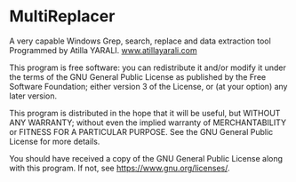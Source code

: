 # MultiReplacer
A very capable Windows Grep, search, replace and data extraction tool
 Programmed by Atilla YARALI.  www.atillayarali.com

  This program is free software: you can redistribute it and/or modify
  it under the terms of the GNU General Public License as published by
  the Free Software Foundation; either version 3 of the License, or
  (at your option) any later version.
 
  This program is distributed in the hope that it will be useful,
  but WITHOUT ANY WARRANTY; without even the implied warranty of
  MERCHANTABILITY or FITNESS FOR A PARTICULAR PURPOSE.  See the
  GNU General Public License for more details.
 
  You should have received a copy of the GNU General Public License
  along with this program.  If not, see <https://www.gnu.org/licenses/>.
